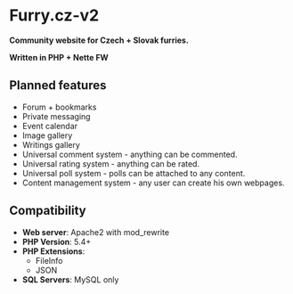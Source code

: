 <!-- Uses MultiMarkdown syntax -->

# Furry.cz-v2 #

__Community website for Czech + Slovak furries.__

__Written in PHP + Nette FW__



## Planned features #

* Forum + bookmarks
* Private messaging
* Event calendar
* Image gallery
* Writings gallery
* Universal comment system - anything can be commented.
* Universal rating system - anything can be rated.
* Universal poll system - polls can be attached to any content.
* Content management system - any user can create his own webpages.



## Compatibility #

* __Web server__: Apache2 with mod_rewrite
* __PHP Version__: 5.4+
* __PHP Extensions__:
	* FileInfo
	* JSON
* __SQL Servers__: MySQL only

